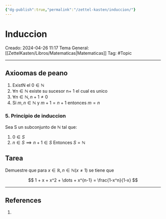 ```yaml
---
{"dg-publish":true,"permalink":"/zettel-kasten/induccion/"}
---
```



# Induccion
Creado: 2024-04-26 11:17
Tema General: [[ZettelKasten/Libros/Matematicas\|Matematicas]]
Tag: #Topic


___

## Axioomas de peano

1. ExistN el $0 \in \mathbb{N}$
2. $\forall n \in \mathbb{N} \text{ existe su sucesor n+ 1}$ el cual es unico
3. $\forall n \in \mathbb{N}, n+1 \neq 0$
4. Si $m,n \in \mathbb{N}$ y $m+1 = n+1$ entonces $m = n$

### 5. Principio de induccion

Sea S un subconjunto de $\mathbb{N}$ tal que:
1. $0 \in S$
2. $n \in S \implies n+1 \in S$
Entonces $S = \mathbb{N}$


## Tarea

Demuestre que para $x \in \mathbb{R} , n \in \mathbb{N} (x \neq 1)$ se tiene que

$$
1 + x + x^2 + \dots + x^{n-1} = \frac{1-x^n}{1-x}
$$
___
## References
1.
